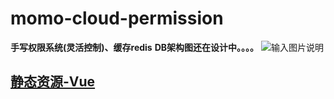 
 #  **momo-cloud-permission** 
 **手写权限系统(灵活控制)、缓存redis** 
 **DB架构图还在设计中。。。。** 
![输入图片说明](https://gitee.com/momoriven/momo-images/raw/master/doc/momo-cloud-permission/images/spring%20cloud%20%E5%BE%AE%E6%9C%8D%E5%8A%A1%E6%9E%B6%E6%9E%84%E5%9B%BE.png "spring cloud 微服务.png")

## [静态资源-Vue](https://gitee.com/momoriven/kagome-momo-open-source-vue)
